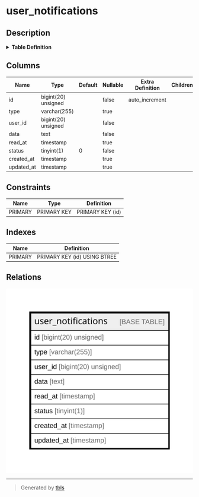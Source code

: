 # user_notifications

## Description

<details>
<summary><strong>Table Definition</strong></summary>

```sql
CREATE TABLE `user_notifications` (
  `id` bigint(20) unsigned NOT NULL AUTO_INCREMENT,
  `type` varchar(255) COLLATE utf8mb4_unicode_ci DEFAULT NULL,
  `user_id` bigint(20) unsigned NOT NULL,
  `data` text COLLATE utf8mb4_unicode_ci NOT NULL,
  `read_at` timestamp NULL DEFAULT NULL,
  `status` tinyint(1) NOT NULL DEFAULT '0',
  `created_at` timestamp NULL DEFAULT NULL,
  `updated_at` timestamp NULL DEFAULT NULL,
  PRIMARY KEY (`id`)
) ENGINE=InnoDB DEFAULT CHARSET=utf8mb4 COLLATE=utf8mb4_unicode_ci
```

</details>

## Columns

| Name | Type | Default | Nullable | Extra Definition | Children | Parents | Comment |
| ---- | ---- | ------- | -------- | ---------------- | -------- | ------- | ------- |
| id | bigint(20) unsigned |  | false | auto_increment |  |  |  |
| type | varchar(255) |  | true |  |  |  |  |
| user_id | bigint(20) unsigned |  | false |  |  |  |  |
| data | text |  | false |  |  |  |  |
| read_at | timestamp |  | true |  |  |  |  |
| status | tinyint(1) | 0 | false |  |  |  |  |
| created_at | timestamp |  | true |  |  |  |  |
| updated_at | timestamp |  | true |  |  |  |  |

## Constraints

| Name | Type | Definition |
| ---- | ---- | ---------- |
| PRIMARY | PRIMARY KEY | PRIMARY KEY (id) |

## Indexes

| Name | Definition |
| ---- | ---------- |
| PRIMARY | PRIMARY KEY (id) USING BTREE |

## Relations

![er](user_notifications.svg)

---

> Generated by [tbls](https://github.com/k1LoW/tbls)
